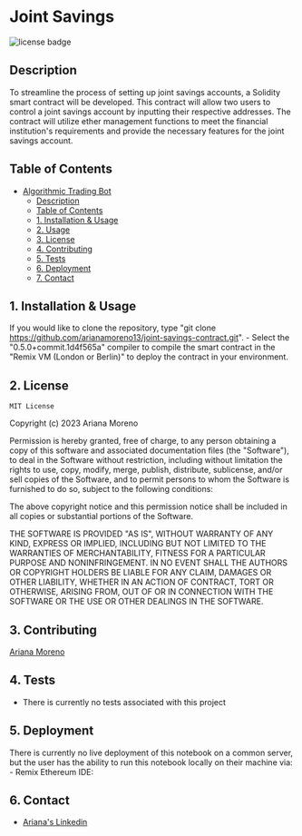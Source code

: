 # Joint Savings

![license badge](https://shields.io/badge/license-mit-blue)

## Description

To streamline the process of setting up joint savings accounts, a Solidity smart contract will be developed. This contract will allow two users to control a joint savings account by inputting their respective addresses. The contract will utilize ether management functions to meet the financial institution's requirements and provide the necessary features for the joint savings account.

## Table of Contents

- [Algorithmic Trading Bot](#algorithmic-trading-bot)
    - [Description](#description)
    - [Table of Contents](#table-of-contents)
    - [1. Installation & Usage](#1-installation-&-usage)
    - [2. Usage](#2-usage)
    - [3. License](#3-license)
    - [4. Contributing](#4-contributing)
    - [5. Tests](#5-tests)
    - [6. Deployment](#6-deployment)
    - [7. Contact](#7-contact)
   

## 1. Installation & Usage 

If you would like to clone the repository, type "git clone https://github.com/arianamoreno13/joint-savings-contract.git". 
    - Select the "0.5.0+commit.1d4f565a" compiler to compile the smart contract in the "Remix VM (London or Berlin)" to deploy the contract in your environment.



## 2. License
    MIT License
Copyright (c) 2023 Ariana Moreno

Permission is hereby granted, free of charge, to any person obtaining a copy of this software and associated documentation files (the "Software"), to deal in the Software without restriction, including without limitation the rights to use, copy, modify, merge, publish, distribute, sublicense, and/or sell copies of the Software, and to permit persons to whom the Software is furnished to do so, subject to the following conditions:

The above copyright notice and this permission notice shall be included in all copies or substantial portions of the Software.

THE SOFTWARE IS PROVIDED "AS IS", WITHOUT WARRANTY OF ANY KIND, EXPRESS OR IMPLIED, INCLUDING BUT NOT LIMITED TO THE WARRANTIES OF MERCHANTABILITY, FITNESS FOR A PARTICULAR PURPOSE AND NONINFRINGEMENT. IN NO EVENT SHALL THE AUTHORS OR COPYRIGHT HOLDERS BE LIABLE FOR ANY CLAIM, DAMAGES OR OTHER LIABILITY, WHETHER IN AN ACTION OF CONTRACT, TORT OR OTHERWISE, ARISING FROM, OUT OF OR IN CONNECTION WITH THE SOFTWARE OR THE USE OR OTHER DEALINGS IN THE SOFTWARE.

## 3. Contributing

[Ariana Moreno](https://github.com/arianamoreno13)

## 4. Tests

- There is currently no tests associated with this project 

## 5. Deployment

There is currently no live deployment of this notebook on a common server, but the user has the ability to run this notebook locally on their machine via:
    - Remix Ethereum IDE: 
## 6. Contact

- [Ariana's Linkedin](www.linkedin.com/in/arianapmoreno)





